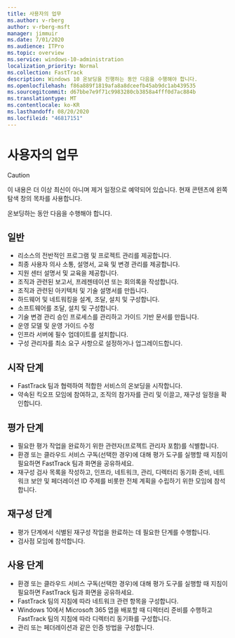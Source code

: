 ```yaml
---
title: 사용자의 업무
ms.author: v-rberg
author: v-rberg-msft
manager: jimmuir
ms.date: 7/01/2020
ms.audience: ITPro
ms.topic: overview
ms.service: windows-10-administration
localization_priority: Normal
ms.collection: FastTrack
description: Windows 10 온보딩을 진행하는 동안 다음을 수행해야 합니다.
ms.openlocfilehash: f86a889f1819afa8a8dceefb45ab9dc1ab439535
ms.sourcegitcommit: d67bbe7e9f71c9983280cb3858a4fff0d7ac884b
ms.translationtype: MT
ms.contentlocale: ko-KR
ms.lasthandoff: 08/20/2020
ms.locfileid: "46817151"
---
```

# <a name="your-responsibilities"></a>사용자의 업무
> [!CAUTION]
> 이 내용은 더 이상 최신이 아니며 제거 일정으로 예약되어 있습니다. 현재 콘텐츠에 왼쪽 탐색 창의 목차를 사용합니다.

온보딩하는 동안 다음을 수행해야 합니다.

## <a name="general"></a>일반

- 리소스의 전반적인 프로그램 및 프로젝트 관리를 제공합니다.
- 최종 사용자 의사 소통, 설명서, 교육 및 변경 관리를 제공합니다.
- 지원 센터 설명서 및 교육을 제공합니다.
- 조직과 관련된 보고서, 프레젠테이션 또는 회의록을 작성합니다.
- 조직과 관련된 아키텍처 및 기술 설명서를 만듭니다.
- 하드웨어 및 네트워킹을 설계, 조달, 설치 및 구성합니다.
- 소프트웨어를 조달, 설치 및 구성합니다.
- 기술 변경 관리 승인 프로세스를 관리하고 가이드 기반 문서를 만듭니다.
- 운영 모델 및 운영 가이드 수정
- 인프라 서버에 필수 업데이트를 설치합니다.
- 구성 관리자를 최소 요구 사항으로 설정하거나 업그레이드합니다.

## <a name="initiate-phase"></a>시작 단계

- FastTrack 팀과 협력하여 적합한 서비스의 온보딩을 시작합니다.
- 약속된 킥오프 모임에 참여하고, 조직의 참가자를 관리 및 이끌고, 재구성 일정을 확인합니다.

## <a name="assess-phase"></a>평가 단계

- 필요한 평가 작업을 완료하기 위한 관련자(프로젝트 관리자 포함)를 식별합니다.
- 환경 또는 클라우드 서비스 구독(선택한 경우)에 대해 평가 도구를 실행할 때 지침이 필요하면 FastTrack 팀과 화면을 공유하세요.
- 재구성 검사 목록을 작성하고, 인프라, 네트워크, 관리, 디렉터리 동기화 준비, 네트워크 보안 및 페더레이션 ID 주제를 비롯한 전체 계획을 수립하기 위한 모임에 참석합니다.

## <a name="remediate-phase"></a>재구성 단계

- 평가 단계에서 식별된 재구성 작업을 완료하는 데 필요한 단계를 수행합니다.
- 검사점 모임에 참석합니다.

## <a name="enable-phase"></a>사용 단계

- 환경 또는 클라우드 서비스 구독(선택한 경우)에 대해 평가 도구를 실행할 때 지침이 필요하면 FastTrack 팀과 화면을 공유하세요.
- FastTrack 팀의 지침에 따라 네트워크 관련 항목을 구성합니다.
- Windows 10에서 Microsoft 365 앱을 배포할 때 디렉터리 준비를 수행하고 FastTrack 팀의 지침에 따라 디렉터리 동기화를 구성합니다.
- 관리 또는 페더레이션과 같은 인증 방법을 구성합니다.

